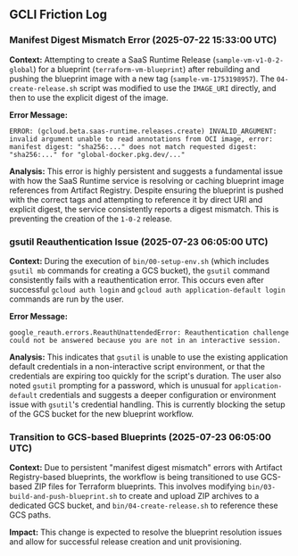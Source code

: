 ## GCLI Friction Log

### Manifest Digest Mismatch Error (2025-07-22 15:33:00 UTC)

**Context:**
Attempting to create a SaaS Runtime Release (`sample-vm-v1-0-2-global`) for a blueprint (`terraform-vm-blueprint`) after rebuilding and pushing the blueprint image with a new tag (`sample-vm-1753198957`). The `04-create-release.sh` script was modified to use the `IMAGE_URI` directly, and then to use the explicit digest of the image.

**Error Message:**
```
ERROR: (gcloud.beta.saas-runtime.releases.create) INVALID_ARGUMENT: invalid argument unable to read annotations from OCI image, error: manifest digest: "sha256:..." does not match requested digest: "sha256:..." for "global-docker.pkg.dev/..."
```

**Analysis:**
This error is highly persistent and suggests a fundamental issue with how the SaaS Runtime service is resolving or caching blueprint image references from Artifact Registry. Despite ensuring the blueprint is pushed with the correct tags and attempting to reference it by direct URI and explicit digest, the service consistently reports a digest mismatch. This is preventing the creation of the `1-0-2` release.

### gsutil Reauthentication Issue (2025-07-23 06:05:00 UTC)

**Context:**
During the execution of `bin/00-setup-env.sh` (which includes `gsutil mb` commands for creating a GCS bucket), the `gsutil` command consistently fails with a reauthentication error. This occurs even after successful `gcloud auth login` and `gcloud auth application-default login` commands are run by the user.

**Error Message:**
```
google_reauth.errors.ReauthUnattendedError: Reauthentication challenge could not be answered because you are not in an interactive session.
```

**Analysis:**
This indicates that `gsutil` is unable to use the existing application default credentials in a non-interactive script environment, or that the credentials are expiring too quickly for the script's duration. The user also noted `gsutil` prompting for a password, which is unusual for `application-default` credentials and suggests a deeper configuration or environment issue with `gsutil`'s credential handling. This is currently blocking the setup of the GCS bucket for the new blueprint workflow.

### Transition to GCS-based Blueprints (2025-07-23 06:05:00 UTC)

**Context:**
Due to persistent "manifest digest mismatch" errors with Artifact Registry-based blueprints, the workflow is being transitioned to use GCS-based ZIP files for Terraform blueprints. This involves modifying `bin/03-build-and-push-blueprint.sh` to create and upload ZIP archives to a dedicated GCS bucket, and `bin/04-create-release.sh` to reference these GCS paths.

**Impact:**
This change is expected to resolve the blueprint resolution issues and allow for successful release creation and unit provisioning.
